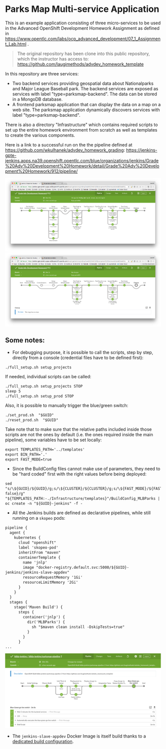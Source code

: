 # Parks Map Multi-service Application

This is an example application consisting of three micro-services to be used in the Advanced OpenShift Development Homework Assignment as defined in https://www.opentlc.com/labs/ocp_advanced_development/07_1_Assignment_Lab.html .

> The original repository has been clone into this public repository, which the instructor has access to: https://github.com/laugimethods/advdev_homework_template

In this repository are three services:

* Two backend services providing geospatial data about Nationalparks and Major League Baseball park. The backend services are exposed as services with label "type=parksmap-backend". The data can be stored in a MongoDB database.
* A frontend parksmap application that can display the data on a map on a web site. The parksmap application dynamically discovers services with label "type=parksmap-backend".

There is also a directory "Infrastructure" which contains required scripts to set up the entire homework environment from scratch as well as templates to create the various components.

Here is a link to a successful run on the the pipeline defined at https://github.com/wkulhanek/advdev_homework_grading: https://jenkins-gpte-jenkins.apps.na39.openshift.opentlc.com/blue/organizations/jenkins/Grade%20Adv%20Development%20Homework/detail/Grade%20Adv%20Development%20Homework/912/pipeline/

![Grade Adv Development Homework 912](./images/Grade%20Adv%20Development%20Homework%20912.png?raw=true "Grade%20Adv%20Development%20Homework%20912")
![Grade Adv Development Homework 911](./images/Grade%20Adv%20Development%20Homework%20911.png?raw=true "Grade%20Adv%20Development%20Homework%20911")

## Some notes:

* For debugging purpose, it is possible to call the scripts, step by step, directly from a console (credential files have to be defined first):
```
./full_setup.sh setup_projects
```
If needed, individual scripts can be called:
```
./full_setup.sh setup_projects STOP
sleep 5
./full_setup.sh setup_prod STOP
```
Also, it is possible to manually trigger the blue/green switch:
```
./set_prod.sh  "$GUID"
./reset_prod.sh  "$GUID"
```

Take note that to make sure that the relative paths included inside those scripts are not the ones by default (i.e. the ones required inside the main pipeline), some variables have to be set locally:
```
export TEMPLATES_PATH='../templates'
export BIN_PATH='.'
export FAST_MODE=true
```

* Since the BuildConfig files cannot make use of parameters, they need to be "hard coded" first with the right values before being deployed:
```
sed "s/\${GUID}/${GUID}/g;s/\${CLUSTER}/${CLUSTER}/g;s/\${FAST_MODE}/${FAST_MODE:-false}/g" "${TEMPLATES_PATH:-./Infrastructure/templates}"/BuildConfig_MLBParks | oc create -n "${GUID}-jenkins" -f -
```

* All the Jenkins builds are defined as declarative pipelines, while still running on a `skopeo` pods:
```
pipeline {
  agent {
    kubernetes {
      cloud "openshift"
      label 'skopeo-pod'
      inheritFrom "maven"
      containerTemplate {
        name 'jnlp'
        image "docker-registry.default.svc:5000/${GUID}-jenkins/jenkins-slave-appdev"
        resourceRequestMemory '1Gi'
        resourceLimitMemory '2Gi'
      }
    }
  }
  stages {
    stage('Maven Build') {
      steps {
        container('jnlp') {
          dir('MLBParks') {
            sh "$maven clean install -DskipTests=true"
          }
        }
      }
...
```

![parksmap-pipeline](./images/parksmap-pipeline.png)

* The `jenkins-slave-appdev` Docker Image is itself build thanks to a [dedicated build configuration](./Infrastructure/templates/BuildConfig_Skopeo).
